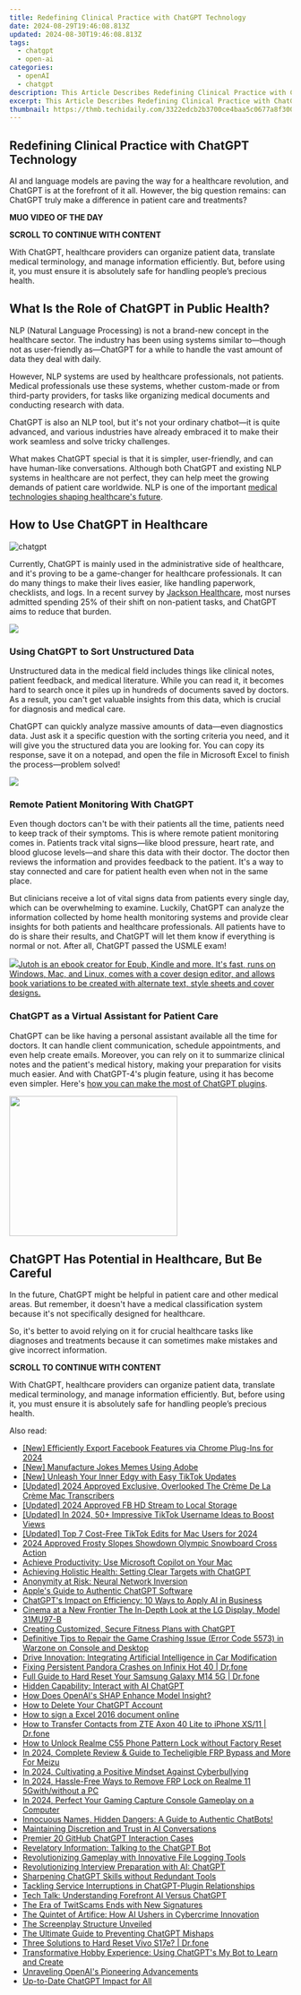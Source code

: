 ```yaml
---
title: Redefining Clinical Practice with ChatGPT Technology
date: 2024-08-29T19:46:08.813Z
updated: 2024-08-30T19:46:08.813Z
tags:
  - chatgpt
  - open-ai
categories:
  - openAI
  - chatgpt
description: This Article Describes Redefining Clinical Practice with ChatGPT Technology
excerpt: This Article Describes Redefining Clinical Practice with ChatGPT Technology
thumbnail: https://thmb.techidaily.com/3322edcb2b3700ce4baa5c0677a8f300e23dbf74c5228f8bd6ca0d33294791ed.png
---
```


## Redefining Clinical Practice with ChatGPT Technology

 AI and language models are paving the way for a healthcare revolution, and ChatGPT is at the forefront of it all. However, the big question remains: can ChatGPT truly make a difference in patient care and treatments?

**MUO VIDEO OF THE DAY**

**SCROLL TO CONTINUE WITH CONTENT**

 With ChatGPT, healthcare providers can organize patient data, translate medical terminology, and manage information efficiently. But, before using it, you must ensure it is absolutely safe for handling people’s precious health.

## What Is the Role of ChatGPT in Public Health?

 NLP (Natural Language Processing) is not a brand-new concept in the healthcare sector. The industry has been using systems similar to—though not as user-friendly as—ChatGPT for a while to handle the vast amount of data they deal with daily.

 However, NLP systems are used by healthcare professionals, not patients. Medical professionals use these systems, whether custom-made or from third-party providers, for tasks like organizing medical documents and conducting research with data.

 ChatGPT is also an NLP tool, but it's not your ordinary chatbot—it is quite advanced, and various industries have already embraced it to make their work seamless and solve tricky challenges.

 What makes ChatGPT special is that it is simpler, user-friendly, and can have human-like conversations. Although both ChatGPT and existing NLP systems in healthcare are not perfect, they can help meet the growing demands of patient care worldwide. NLP is one of the important [medical technologies shaping healthcare's future](https://www.makeuseof.com/medical-technologies-future-healthcare/).

## How to Use ChatGPT in Healthcare

![chatgpt](https://static1.makeuseofimages.com/wordpress/wp-content/uploads/2023/08/jonathan-kemper-mmuzs5qzuus-unsplash.jpg)

 Currently, ChatGPT is mainly used in the administrative side of healthcare, and it's proving to be a game-changer for healthcare professionals. It can do many things to make their lives easier, like handling paperwork, checklists, and logs. In a recent survey by [Jackson Healthcare](https://www.healthleadersmedia.com/nursing/nurses-say-distractions-cut-bedside-time-25), most nurses admitted spending 25% of their shift on non-patient tasks, and ChatGPT aims to reduce that burden.

<!-- affiliate ads begin -->
<a href="https://secure.2checkout.com/order/checkout.php?PRODS=3851691&QTY=1&AFFILIATE=108875&CART=1"><img src="http://www.aiseesoft.com/avangate/30p/banner.jpg" border="0"></a>
<!-- affiliate ads end -->
### Using ChatGPT to Sort Unstructured Data

 Unstructured data in the medical field includes things like clinical notes, patient feedback, and medical literature. While you can read it, it becomes hard to search once it piles up in hundreds of documents saved by doctors. As a result, you can't get valuable insights from this data, which is crucial for diagnosis and medical care.

 ChatGPT can quickly analyze massive amounts of data—even diagnostics data. Just ask it a specific question with the sorting criteria you need, and it will give you the structured data you are looking for. You can copy its response, save it on a notepad, and open the file in Microsoft Excel to finish the process—problem solved!

<!-- affiliate ads begin -->
<a href="https://shop.incomedia.eu/order/checkout.php?PRODS=14095146&QTY=1&AFFILIATE=108875&CART=1"><img src="https://secure.2checkout.com/images/merchant/8b6cc3ee5ec407721ce3bf5ff4c0f56b/PRO_BUY_728x90-EN.jpg" border="0"></a>
<!-- affiliate ads end -->
### Remote Patient Monitoring With ChatGPT

 Even though doctors can't be with their patients all the time, patients need to keep track of their symptoms. This is where remote patient monitoring comes in. Patients track vital signs—like blood pressure, heart rate, and blood glucose levels—and share this data with their doctor. The doctor then reviews the information and provides feedback to the patient. It's a way to stay connected and care for patient health even when not in the same place.

 But clinicians receive a lot of vital signs data from patients every single day, which can be overwhelming to examine. Luckily, ChatGPT can analyze the information collected by home health monitoring systems and provide clear insights for both patients and healthcare professionals. All patients have to do is share their results, and ChatGPT will let them know if everything is normal or not. After all, ChatGPT passed the USMLE exam!

<!-- affiliate ads begin -->
<a href="https://secure.2checkout.com/order/checkout.php?PRODS=4694919&QTY=1&AFFILIATE=108875&CART=1"><img src="https://secure.avangate.com/images/merchant/bccefcc1b1eee9eca3ae4f5c1a281482/products/jutoh-logo-1200x1600.jpg" border="0">Jutoh is an ebook creator for Epub, Kindle and more. It's fast, runs on Windows, Mac, and Linux, comes with a cover design editor, and allows book variations to be created with alternate text, style sheets and cover designs. </a>
<!-- affiliate ads end -->
### ChatGPT as a Virtual Assistant for Patient Care

 ChatGPT can be like having a personal assistant available all the time for doctors. It can handle client communication, schedule appointments, and even help create emails. Moreover, you can rely on it to summarize clinical notes and the patient's medical history, making your preparation for visits much easier. And with ChatGPT-4's plugin feature, using it has become even simpler. Here's [how you can make the most of ChatGPT plugins](https://www.makeuseof.com/how-install-and-use-chatgpt-plugins/).

<!-- affiliate ads begin -->
<a href="https://dhgate.sjv.io/c/5597632/1678785/12108" target="_top" id="1678785"><img src="//a.impactradius-go.com/display-ad/12108-1678785" border="0" alt="" width="300" height="250"/></a>
<!-- affiliate ads end -->
## ChatGPT Has Potential in Healthcare, But Be Careful

 In the future, ChatGPT might be helpful in patient care and other medical areas. But remember, it doesn't have a medical classification system because it's not specifically designed for healthcare.

 So, it's better to avoid relying on it for crucial healthcare tasks like diagnoses and treatments because it can sometimes make mistakes and give incorrect information.

**SCROLL TO CONTINUE WITH CONTENT**

 With ChatGPT, healthcare providers can organize patient data, translate medical terminology, and manage information efficiently. But, before using it, you must ensure it is absolutely safe for handling people’s precious health.


<ins class="adsbygoogle"
     style="display:block"
     data-ad-format="autorelaxed"
     data-ad-client="ca-pub-7571918770474297"
     data-ad-slot="1223367746"></ins>



<ins class="adsbygoogle"
     style="display:block"
     data-ad-client="ca-pub-7571918770474297"
     data-ad-slot="8358498916"
     data-ad-format="auto"
     data-full-width-responsive="true"></ins>

<span class="atpl-alsoreadstyle">Also read:</span>
<div><ul>
<li><a href="https://facebook-videos.techidaily.com/new-efficiently-export-facebook-features-via-chrome-plug-ins-for-2024/"><u>[New] Efficiently Export Facebook Features via Chrome Plug-Ins for 2024</u></a></li>
<li><a href="https://extra-support.techidaily.com/new-manufacture-jokes-memes-using-adobe/"><u>[New] Manufacture Jokes  Memes Using Adobe</u></a></li>
<li><a href="https://tiktok-video-recordings.techidaily.com/new-unleash-your-inner-edgy-with-easy-tiktok-updates/"><u>[New] Unleash Your Inner Edgy with Easy TikTok Updates</u></a></li>
<li><a href="https://vp-tips.techidaily.com/updated-2024-approved-exclusive-overlooked-the-creme-de-la-creme-mac-transcribers/"><u>[Updated] 2024 Approved  Exclusive, Overlooked  The Crème De La Crème Mac Transcribers</u></a></li>
<li><a href="https://facebook-clips.techidaily.com/updated-2024-approved-fb-hd-stream-to-local-storage/"><u>[Updated] 2024 Approved  FB HD Stream to Local Storage</u></a></li>
<li><a href="https://tiktok-video-recordings.techidaily.com/updated-in-2024-50plus-impressive-tiktok-username-ideas-to-boost-views/"><u>[Updated] In 2024, 50+ Impressive TikTok Username Ideas to Boost Views</u></a></li>
<li><a href="https://tiktok-clips.techidaily.com/updated-top-7-cost-free-tiktok-edits-for-mac-users-for-2024/"><u>[Updated] Top 7 Cost-Free TikTok Edits for Mac Users for 2024</u></a></li>
<li><a href="https://some-knowledge.techidaily.com/2024-approved-frosty-slopes-showdown-olympic-snowboard-cross-action/"><u>2024 Approved  Frosty Slopes Showdown  Olympic Snowboard Cross Action</u></a></li>
<li><a href="https://tech-savvy.techidaily.com/achieve-productivity-use-microsoft-copilot-on-your-mac/"><u>Achieve Productivity: Use Microsoft Copilot on Your Mac</u></a></li>
<li><a href="https://tech-savvy.techidaily.com/achieving-holistic-health-setting-clear-targets-with-chatgpt/"><u>Achieving Holistic Health: Setting Clear Targets with ChatGPT</u></a></li>
<li><a href="https://tech-savvy.techidaily.com/anonymity-at-risk-neural-network-inversion/"><u>Anonymity at Risk: Neural Network Inversion</u></a></li>
<li><a href="https://tech-savvy.techidaily.com/apples-guide-to-authentic-chatgpt-software/"><u>Apple's Guide to Authentic ChatGPT Software</u></a></li>
<li><a href="https://tech-savvy.techidaily.com/chatgpts-impact-on-efficiency-10-ways-to-apply-ai-in-business/"><u>ChatGPT's Impact on Efficiency: 10 Ways to Apply AI in Business</u></a></li>
<li><a href="https://fox-helps.techidaily.com/cinema-at-a-new-frontier-the-in-depth-look-at-the-lg-display-model-31mu97-b/"><u>Cinema at a New Frontier  The In-Depth Look at the LG Display, Model 31MU97-B</u></a></li>
<li><a href="https://tech-savvy.techidaily.com/creating-customized-secure-fitness-plans-with-chatgpt/"><u>Creating Customized, Secure Fitness Plans with ChatGPT</u></a></li>
<li><a href="https://program-issues.techidaily.com/definitive-tips-to-repair-the-game-crashing-issue-error-code-5573-in-warzone-on-console-and-desktop/"><u>Definitive Tips to Repair the Game Crashing Issue (Error Code 5573) in Warzone on Console and Desktop</u></a></li>
<li><a href="https://tech-savvy.techidaily.com/drive-innovation-integrating-artificial-intelligence-in-car-modification/"><u>Drive Innovation: Integrating Artificial Intelligence in Car Modification</u></a></li>
<li><a href="https://howto.techidaily.com/fixing-persistent-pandora-crashes-on-infinix-hot-40-drfone-by-drfone-fix-android-problems-fix-android-problems/"><u>Fixing Persistent Pandora Crashes on Infinix Hot 40 | Dr.fone</u></a></li>
<li><a href="https://techidaily.com/full-guide-to-hard-reset-your-samsung-galaxy-m14-5g-drfone-by-drfone-reset-android-reset-android/"><u>Full Guide to Hard Reset Your Samsung Galaxy M14 5G | Dr.fone</u></a></li>
<li><a href="https://tech-savvy.techidaily.com/hidden-capability-interact-with-ai-chatgpt/"><u>Hidden Capability: Interact with AI ChatGPT</u></a></li>
<li><a href="https://tech-savvy.techidaily.com/how-does-openais-shap-enhance-model-insight/"><u>How Does OpenAI's SHAP Enhance Model Insight?</u></a></li>
<li><a href="https://tech-savvy.techidaily.com/how-to-delete-your-chatgpt-account/"><u>How to Delete Your ChatGPT Account</u></a></li>
<li><a href="https://blog-min.techidaily.com/how-to-sign-a-excel-2016-document-online-by-ldigisigner-sign-a-excel-sign-a-excel/"><u>How to sign a Excel 2016 document online</u></a></li>
<li><a href="https://blog-min.techidaily.com/how-to-transfer-contacts-from-zte-axon-40-lite-to-iphone-xs11-drfone-by-drfone-transfer-from-android-transfer-from-android/"><u>How to Transfer Contacts from ZTE Axon 40 Lite to iPhone XS/11 | Dr.fone</u></a></li>
<li><a href="https://easy-unlock-android.techidaily.com/how-to-unlock-realme-c55-phone-pattern-lock-without-factory-reset-by-drfone-android/"><u>How to Unlock Realme C55 Phone Pattern Lock without Factory Reset</u></a></li>
<li><a href="https://android-unlock.techidaily.com/in-2024-complete-review-and-guide-to-techeligible-frp-bypass-and-more-for-meizu-by-drfone-android/"><u>In 2024, Complete Review & Guide to Techeligible FRP Bypass and More For Meizu</u></a></li>
<li><a href="https://youtube-zero.techidaily.com/24-cultivating-a-positive-mindset-against-cyberbullying/"><u>In 2024, Cultivating a Positive Mindset Against Cyberbullying</u></a></li>
<li><a href="https://android-frp.techidaily.com/in-2024-hassle-free-ways-to-remove-frp-lock-on-realme-11-5gwithwithout-a-pc-by-drfone-android/"><u>In 2024, Hassle-Free Ways to Remove FRP Lock on Realme 11 5Gwith/without a PC</u></a></li>
<li><a href="https://screen-sharing-recording.techidaily.com/in-2024-perfect-your-gaming-capture-console-gameplay-on-a-computer/"><u>In 2024, Perfect Your Gaming Capture  Console Gameplay on a Computer</u></a></li>
<li><a href="https://tech-savvy.techidaily.com/innocuous-names-hidden-dangers-a-guide-to-authentic-chatbots/"><u>Innocuous Names, Hidden Dangers: A Guide to Authentic ChatBots!</u></a></li>
<li><a href="https://tech-savvy.techidaily.com/maintaining-discretion-and-trust-in-ai-conversations/"><u>Maintaining Discretion and Trust in AI Conversations</u></a></li>
<li><a href="https://tech-savvy.techidaily.com/premier-20-github-chatgpt-interaction-cases/"><u>Premier 20 GitHub ChatGPT Interaction Cases</u></a></li>
<li><a href="https://tech-savvy.techidaily.com/revelatory-information-talking-to-the-chatgpt-bot/"><u>Revelatory Information: Talking to the ChatGPT Bot</u></a></li>
<li><a href="https://digital-screen-recording.techidaily.com/revolutionizing-gameplay-with-innovative-file-logging-tools/"><u>Revolutionizing Gameplay with Innovative File Logging Tools</u></a></li>
<li><a href="https://tech-savvy.techidaily.com/revolutionizing-interview-preparation-with-ai-chatgpt/"><u>Revolutionizing Interview Preparation with AI: ChatGPT</u></a></li>
<li><a href="https://tech-savvy.techidaily.com/sharpening-chatgpt-skills-without-redundant-tools/"><u>Sharpening ChatGPT Skills without Redundant Tools</u></a></li>
<li><a href="https://tech-savvy.techidaily.com/tackling-service-interruptions-in-chatgpt-plugin-relationships/"><u>Tackling Service Interruptions in ChatGPT-Plugin Relationships</u></a></li>
<li><a href="https://tech-savvy.techidaily.com/tech-talk-understanding-forefront-ai-versus-chatgpt/"><u>Tech Talk: Understanding Forefront AI Versus ChatGPT</u></a></li>
<li><a href="https://tech-savvy.techidaily.com/the-era-of-twitscams-ends-with-new-signatures/"><u>The Era of TwitScams Ends with New Signatures</u></a></li>
<li><a href="https://tech-savvy.techidaily.com/the-quintet-of-artifice-how-ai-ushers-in-cybercrime-innovation/"><u>The Quintet of Artifice: How AI Ushers in Cybercrime Innovation</u></a></li>
<li><a href="https://extra-information.techidaily.com/the-screenplay-structure-unveiled/"><u>The Screenplay Structure Unveiled</u></a></li>
<li><a href="https://tech-savvy.techidaily.com/the-ultimate-guide-to-preventing-chatgpt-mishaps/"><u>The Ultimate Guide to Preventing ChatGPT Mishaps</u></a></li>
<li><a href="https://techidaily.com/three-solutions-to-hard-reset-vivo-s17e-drfone-by-drfone-reset-android-reset-android/"><u>Three Solutions to Hard Reset Vivo S17e? | Dr.fone</u></a></li>
<li><a href="https://tech-savvy.techidaily.com/transformative-hobby-experience-using-chatgpts-my-bot-to-learn-and-create/"><u>Transformative Hobby Experience: Using ChatGPT's My Bot to Learn and Create</u></a></li>
<li><a href="https://tech-savvy.techidaily.com/unraveling-openais-pioneering-advancements/"><u>Unraveling OpenAI's Pioneering Advancements</u></a></li>
<li><a href="https://tech-savvy.techidaily.com/up-to-date-chatgpt-impact-for-all/"><u>Up-to-Date ChatGPT Impact for All</u></a></li>
</ul></div>
